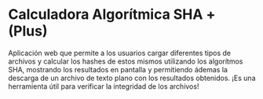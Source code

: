 # Calculadora Algorítmica SHA + (Plus)
Aplicación web que permite a los usuarios cargar diferentes tipos de archivos y calcular los hashes de estos mismos utilizando los algorítmos SHA, mostrando los resultados en pantalla y permitiendo ádemas la descarga de un archivo de texto plano con los resultados obtenidos.
¡Es una herramienta útil para verificar la integridad de los archivos!
